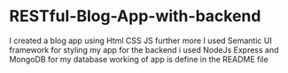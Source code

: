# RESTful-Blog-App-with-backend
I created a blog app using Html CSS JS further more I used Semantic UI framework for styling my app for the backend i used NodeJs Express and MongoDB for my database working of app is define in the README file 
